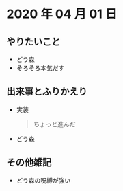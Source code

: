 # 2020 年 04 月 01 日

## やりたいこと

- どう森
- そろそろ本気だす

## 出来事とふりかえり

- 実装
  > ちょっと進んだ
- どう森

## その他雑記

- どう森の呪縛が強い
